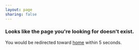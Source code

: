 ```yaml
---
layout: page
sharing: false
---
```


### Looks like the page you're looking for doesn't exist.   
You would be redirected toward [home](/) within 5 seconds.